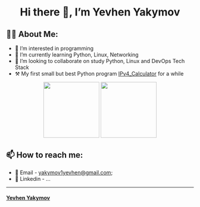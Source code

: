<h1 align="center"> Hi there 👋, I’m Yevhen Yakymov </h1> 

<h2 align="left"> 👨‍💻 About Me:</h2>

- 👀 I’m interested in programming
- 🌱 I’m currently learning Python, Linux, Networking
- 💞️ I’m looking to collaborate on study Python, Linux and DevOps Tech Stack
-  ⚒ My first small but best Python program [IPv4_Calculator](https://github.com/thestig1990/IPv4_Calculator) for a while

<div align="center">
  <img height="150em" src="https://github-readme-stats.vercel.app/api/top-langs/?username=thestig1990&layout=compact&langs_count=7&theme=aura"/>
  
  <img height="150em" src="https://github-readme-stats.vercel.app/api?username=thestig1990&show_icons=true&theme=aura&include_all_commits=true&count_private=true"/>
</div>

<h2 align="left"> 📫 How to reach me:</h2>

- 📩 Email -    yakymov1yevhen@gmail.com;
- 🔗 Linkedin - ...

---
#### [Yevhen Yakymov](https://github.com/thestig1990) 

<!---
thestig1990/thestig1990 is a ✨ special ✨ repository because its `README.md` (this file) appears on your GitHub profile.
You can click the Preview link to take a look at your changes.
--->
